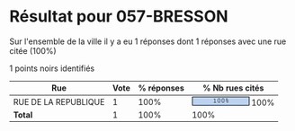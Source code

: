 # Résultat pour 057-BRESSON

Sur l'ensemble de la ville il y a eu 1 réponses dont 1 réponses avec une rue citée (100%)

1 points noirs identifiés

| Rue | Vote | % réponses | % Nb rues cités|
|-----|------|------------|----------------|
| RUE DE LA REPUBLIQUE | 1 | 100% | <img src="../../img/bar_100.gif" />&nbsp;100%|
| **Total** | 1 | 100% | 100%|
